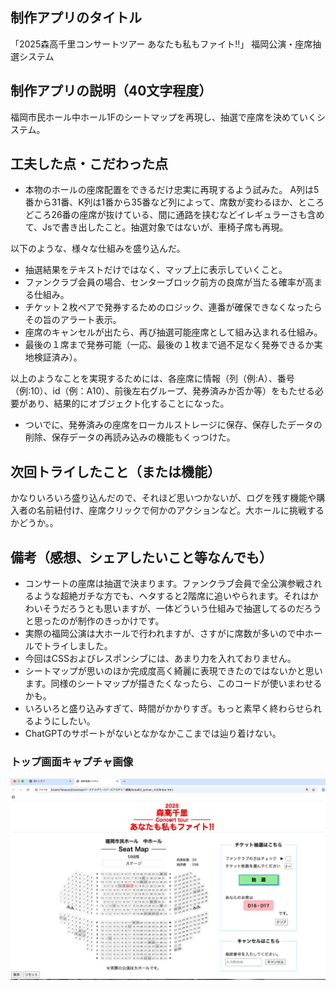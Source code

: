 ## 制作アプリのタイトル
「2025森高千里コンサートツアー あなたも私もファイト!!」 
福岡公演・座席抽選システム

## 制作アプリの説明（40文字程度）
福岡市民ホール中ホール1Fのシートマップを再現し、抽選で座席を決めていくシステム。

## 工夫した点・こだわった点
- 本物のホールの座席配置をできるだけ忠実に再現するよう試みた。
A列は5番から31番、K列は1番から35番など列によって、席数が変わるほか、ところどころ26番の座席が抜けている、間に通路を挟むなどイレギュラーさも含めて、Jsで書き出したこと。抽選対象ではないが、車椅子席も再現。

以下のような、様々な仕組みを盛り込んだ。

- 抽選結果をテキストだけではなく、マップ上に表示していくこと。
- ファンクラブ会員の場合、センターブロック前方の良席が当たる確率が高まる仕組み。
- チケット２枚ペアで発券するためのロジック、連番が確保できなくなったらその旨のアラート表示。
- 座席のキャンセルが出たら、再び抽選可能座席として組み込まれる仕組み。
- 最後の１席まで発券可能（一応、最後の１枚まで過不足なく発券できるか実地検証済み）。

以上のようなことを実現するためには、各座席に情報（列（例:A）、番号（例:10）、id（例：A10）、前後左右グループ、発券済みか否か等）をもたせる必要があり、結果的にオブジェクト化することになった。

- ついでに、発券済みの座席をローカルストレージに保存、保存したデータの削除、保存データの再読み込みの機能もくっつけた。

## 次回トライしたこと（または機能）
かなりいろいろ盛り込んだので、それほど思いつかないが、ログを残す機能や購入者の名前紐付け、座席クリックで何かのアクションなど。大ホールに挑戦するかどうか。。

	
## 備考（感想、シェアしたいこと等なんでも）
- コンサートの座席は抽選で決まります。ファンクラブ会員で全公演参戦されるような超絶ガチな方でも、ヘタすると2階席に追いやられます。それはかわいそうだろうとも思いますが、一体どういう仕組みで抽選してるのだろうと思ったのが制作のきっかけです。
- 実際の福岡公演は大ホールで行われますが、さすがに席数が多いので中ホールでトライしました。
- 今回はCSSおよびレスポンシブには、あまり力を入れておりません。
- シートマップが思いのほか完成度高く綺麗に表現できたのではないかと思います。同様のシートマップが描きたくなったら、このコードが使いまわせるかも。
- いろいろと盛り込みすぎて、時間がかかりすぎ。もっと素早く終わらせられるようにしたい。
- ChatGPTのサポートがないとなかなかここまでは辿り着けない。

### トップ画面キャプチャ画像

![top page capture](./src/top_page_capture.png)